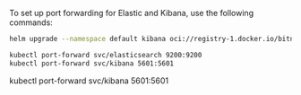 To set up port forwarding for Elastic and Kibana, use the following commands:

```sh
helm upgrade --namespace default kibana oci://registry-1.docker.io/bitnamicharts/kibana --set service.type=NodePort --set service.nodePort=30007 --set elasticsearch.hosts[0]=http://host.minikube.internal --set elasticsearch.port=9200

kubectl port-forward svc/elasticsearch 9200:9200
kubectl port-forward svc/kibana 5601:5601

```

kubectl port-forward svc/kibana 5601:5601

